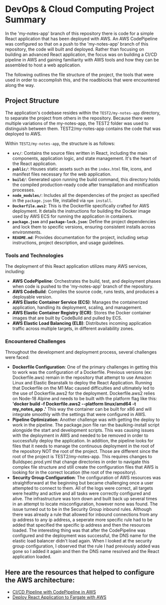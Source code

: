 # DevOps & Cloud Computing Project Summary

In the 'my-notes-app' branch of this repository there is code for a simple React application that has been deployed with AWS. An AWS CodePipeline was configured so that on a push to the 'my-notes-app' branch of this repository, the code will built and deployed. Rather than focusing on building an advanced React application, the focus was on building a CI/CD pipeline in AWS and gaining familiarity with AWS tools and how they can be assembled to host a web application.  

The following outlines the file structure of the project, the tools that were used in order to accomplish this, and the roadblocks that were encountered along the way. 

## Project Structure

The application's codebase resides within the `TEST2/my-notes-app` directory, to separate the project from others in the repository. Because there were multiple variations of the my-notes-app, the TEST2 folder was used to distinguish between them. TEST2/my-notes-app contains the code that was deployed to AWS. 

Within `TEST2/my-notes-app`, the structure is as follows:

- **`src/`**: Contains the source files written in React, including the main components, application logic, and state management. It's the heart of the React application.
- **`public/`**: Houses static assets such as the `index.html` file, icons, and manifest files necessary for the web application.
- **`build/`**: Generated upon running the build command, this directory holds the compiled production-ready code after transpilation and minification processes.
- **`node_modules/`**: Includes all the dependencies of the project as specified in the `package.json` file, installed via `npm install`.
- **`Dockerfile.aws2`**: This is the Dockerfile specifically crafted for AWS deployment. It details the instructions for building the Docker image used by AWS ECS for running the application in containers.
- **`package.json`** and **`package-lock.json`**: Define the project dependencies and lock them to specific versions, ensuring consistent installs across environments.
- **`README.md`**: Provides documentation for the project, including setup instructions, project description, and usage guidelines.
  
### Tools and Technologies

The deployment of this React application utilizes many AWS services, including:

- **AWS CodePipeline**: Orchestrates the build, test, and deployment phases when code is pushed to the 'my-notes-app' branch of the repository.
- **AWS CodeBuild**: Compiles the source code, runs tests, and produces a deployable version.
- **AWS Elastic Container Service (ECS)**: Manages the containerized application, handling its deployment, scaling, and management.
- **AWS Elastic Container Registry (ECR)**: Stores the Docker container images that are built by CodeBuild and pulled by ECS.
- **AWS Elastic Load Balancing (ELB)**: Distributes incoming application traffic across multiple targets, in different availability zones.

### Encountered Challenges

Throughout the development and deployment process, several challenges were faced:

- **Dockerfile Configuration**: One of the primary challenges in getting this to work was the configuration of a Dockerfile. Previous versions (ex: Dockerfile.aws) remain in the repository that attempt to use Amazon Linux and Elastic Beanstalk to deploy the React Application. Running that Dockerfile on the M1 Mac caused difficulties and ultimately led to the use of Dockerfile.aws2 for the deployment. Dockerfile.aws2 relies on Node-18 Alpine and needs to be built with the platform flag like this: **'docker build -f Dockerfile.aws2 --platform linux/amd64 -t my_notes_app .'** This way the container can be built for x86 and will integrate smoothly with the settings that were configured in AWS.
- **Pipeline Optimization**: Another challenge was with getting the deploy to work in the pipeline. The package.json file ran the baulking-install script alongside the start and development scripts. This was causing issues with the deployment in AWS and needed to be removed in order to successfully deploy the application. In addition, the pipeline looks for files that it needs to manage the continuous deployment in the root of the repository NOT the root of the project. Those are different since the root of the project is TEST2/my-notes-app. This requires changes to Buildspec.prod.yml that change directories in order to navigate this complex file structure and still create the configuration files that AWS is looking for in the correct location (the root of the repository). 
- **Security Group Configuration**: The configuration of AWS resources was straightforward at the beginning but became challenging once a user attempted to connect to them. All of the logs were correct, all targets were healthy and active and all tasks were correctly configured and alive. The infrastructure was torn down and built back up several times in an attempt to locate misconfiguration, however none was found. The issue turned out to be in the Security Group inbound rules. Although there was already a rule that allowed for inbound connections from any ip address to any ip address, a seperate more specific rule had to be added that specified the specific ip address and then the resources loaded. The interesting thing was that after the CodePipeline was configured and the deployment was successful, the DNS name for the elastic load balancer didn't load again. When I looked at the security group configuration, I observed that the rule I had previously added was gone so I added it again and then the DNS name resolved and the React application loaded.
  
## Here are the resources that helped to configure the AWS architecture:
- [CI/CD Pipeline with CodePipeline in AWS](https://dev.to/mubbashir10/set-up-ci-cd-for-containerized-react-app-using-docker-aws-codebuild-aws-ecs-aws-codepipeline-github-2p11)
- [Deploy React Application to Fargate with AWS](https://dev.to/mubbashir10/deploy-your-react-app-to-ecs-fargate-38p9)

